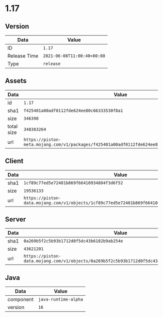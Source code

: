 # 1.17

## Version

|**Data**        | **Value**                 |
|----------------|-------------------------|
| ID   | ```1.17```   |
| Release Time   | ```2021-06-08T11:00:40+00:00```   |
| Type   | ```release```   |

## Assets

|**Data**        | **Value**                 |
|----------------|-------------------------|
| id   | ```1.17```   |
| sha1   | ```f425401a00adf0112fde624ee80c66333530f8a1```   |
| size   | ```346398```   |
| total size  | ```348383264```  |
| url       | ```https://piston-meta.mojang.com/v1/packages/f425401a00adf0112fde624ee80c66333530f8a1/1.17.json``` |

## Client

|**Data**        | **Value**                 |
|----------------|-------------------------|
| sha1   | ```1cf89c77ed5e72401b869f66410934804f3d6f52```   |
| size   | ```19536133```   |
| url       | ```https://piston-data.mojang.com/v1/objects/1cf89c77ed5e72401b869f66410934804f3d6f52/client.jar``` |

## Server

|**Data**        | **Value**                 |
|----------------|-------------------------|
| sha1   | ```0a269b5f2c5b93b1712d0f5dc43b6182b9ab254e```   |
| size   | ```43621201```   |
| url       | ```https://piston-data.mojang.com/v1/objects/0a269b5f2c5b93b1712d0f5dc43b6182b9ab254e/server.jar``` |

## Java

|**Data**        | **Value**                 |
|----------------|-------------------------|
| component   | ```java-runtime-alpha```   |
| version   | ```16```   |